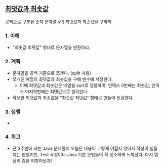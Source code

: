 ## [최댓값과 최솟값](https://school.programmers.co.kr/learn/courses/30/lessons/12939?language=java)
공백으로 구분된 숫자 문자열 s의 최댓값과 최솟값을 구하라.

### 1. 이해
- "최솟값 최댓값" 형태로 문자열을 반환하라.

### 2. 계획
- 문자열을 공백 기준으로 쪼갠다. (split 사용)
- 쪼개진 배열의 최댓값과 최솟값을 구해 변수에 저장한다.
    - 이때 최댓값과 최솟값은 배열을 sort로 정렬하여, 인덱스 0번째는 최솟값, 인덱스 마지막번째는 최댓값으로 생각한다.
- 확보한 최댓값과 최솟값을 "최솟값 최댓값" 형태로 만들어 반환한다.

### 3. 실행
- 

### 4. 회고
- 근 3주만에 하는 Java 문제풀이 오늘은 내용이 그렇게 어렵지 않아서 작성이 힘들지는 않았지만, Test 작성이나 Java 기본 문법들이 확 생소하게 느껴졌다. 다시 열심히 감을 되찾아보자!
